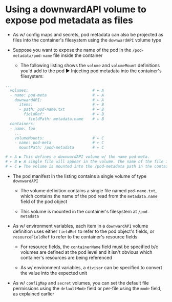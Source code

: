 # Using a downwardAPI volume to expose pod metadata as files

* As w/ config maps and secrets, pod metadata can also be projected as files into the container's filesystem using the `downwardAPI` volume type

* Suppose you want to expose the name of the pod in the `/pod-metadata/pod-name` file inside the container

  * The following listing shows the `volume` and `volumeMount` definitions you'd add to the pod ▶︎ Injecting pod metadata into the container's filesystem:

```yaml
...
  volumes:                            # ← A
  - name: pod-meta                    # ← A
    downwardAPI:                      # ← A
      items:                          # ← B
      - path: pod-name.txt            # ← B
        fieldRef:                     # ← B
          fieldPath: metadata.name    # ← B
  containers:
  - name: foo
    ...
    volumeMounts:                     # ← C
    - name: pod-meta                  # ← C
      mountPath: /pod-metadata        # ← C

# ← A ▶︎ This defines a downwardAPI volume w/ the name pod-meta.
# ← B ▶︎ A single file will appear in the volume. The name of the file is pod-name.txt and it contains the name of the pod.
# ← C ▶︎ The volume is mounted into the /pod-metadata path in the container.
```

* The pod manifest in the listing contains a single volume of type `downwardAPI`

  * The volume definition contains a single file named `pod-name.txt`, which contains the name of the pod read from the `metadata.name` field of the pod object

  * This volume is mounted in the container's filesystem at `/pod-metadata`

* As w/ environment variables, each item in a `downwardAPI` volume definition uses either `fieldRef` to refer to the pod object's fields, or `resourceFieldRef` to refer to the container's resource fields

  * For resource fields, the `containerName` field must be specified b/c volumes are defined at the pod level and it isn't obvious which container's resources are being referenced

  * As w/ environment variables, a `divisor` can be specified to convert the value into the expected unit

* As w/ `configMap` and `secret` volumes, you can set the default file permissions using the `defaultMode` field or per-file using the `mode` field, as explained earlier
